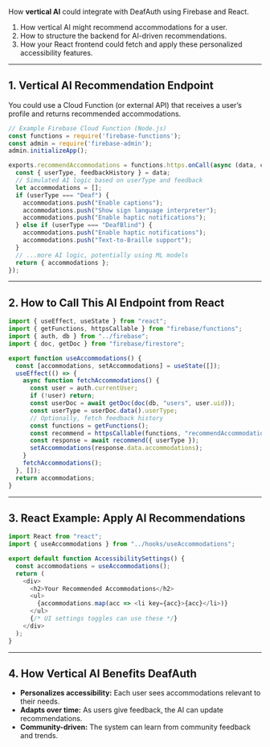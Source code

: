 How **vertical AI** could integrate with DeafAuth using Firebase and React.

1. How vertical AI might recommend accommodations for a user.
2. How to structure the backend for AI-driven recommendations.
3. How your React frontend could fetch and apply these personalized accessibility features.

---

## 1. **Vertical AI Recommendation Endpoint**

You could use a Cloud Function (or external API) that receives a user’s profile and returns recommended accommodations.

```javascript name=functions/index.js
// Example Firebase Cloud Function (Node.js)
const functions = require('firebase-functions');
const admin = require('firebase-admin');
admin.initializeApp();

exports.recommendAccommodations = functions.https.onCall(async (data, context) => {
  const { userType, feedbackHistory } = data;
  // Simulated AI logic based on userType and feedback
  let accommodations = [];
  if (userType === "Deaf") {
    accommodations.push("Enable captions");
    accommodations.push("Show sign language interpreter");
    accommodations.push("Enable haptic notifications");
  } else if (userType === "DeafBlind") {
    accommodations.push("Enable haptic notifications");
    accommodations.push("Text-to-Braille support");
  }
  // ...more AI logic, potentially using ML models
  return { accommodations };
});
```

---

## 2. **How to Call This AI Endpoint from React**

```javascript name=src/hooks/useAccommodations.js
import { useEffect, useState } from "react";
import { getFunctions, httpsCallable } from "firebase/functions";
import { auth, db } from "../firebase";
import { doc, getDoc } from "firebase/firestore";

export function useAccommodations() {
  const [accommodations, setAccommodations] = useState([]);
  useEffect(() => {
    async function fetchAccommodations() {
      const user = auth.currentUser;
      if (!user) return;
      const userDoc = await getDoc(doc(db, "users", user.uid));
      const userType = userDoc.data().userType;
      // Optionally, fetch feedback history
      const functions = getFunctions();
      const recommend = httpsCallable(functions, "recommendAccommodations");
      const response = await recommend({ userType });
      setAccommodations(response.data.accommodations);
    }
    fetchAccommodations();
  }, []);
  return accommodations;
}
```

---

## 3. **React Example: Apply AI Recommendations**

```javascript name=src/components/AccessibilitySettings.js
import React from "react";
import { useAccommodations } from "../hooks/useAccommodations";

export default function AccessibilitySettings() {
  const accommodations = useAccommodations();
  return (
    <div>
      <h2>Your Recommended Accommodations</h2>
      <ul>
        {accommodations.map(acc => <li key={acc}>{acc}</li>)}
      </ul>
      {/* UI settings toggles can use these */}
    </div>
  );
}
```

---

## 4. **How Vertical AI Benefits DeafAuth**

- **Personalizes accessibility:** Each user sees accommodations relevant to their needs.
- **Adapts over time:** As users give feedback, the AI can update recommendations.
- **Community-driven:** The system can learn from community feedback and trends.
